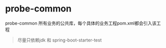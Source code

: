 # probe-common

probe-common 所有业务的公共库，每个具体的业务工程pom.xml都会引入该工程

> 尽量只依赖jdk 和 spring-boot-starter-test